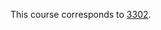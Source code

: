 This course corresponds to [3302](https://github.com/rosslaird/kwantlen/blob/master/IDEA/3302/3302.md).
